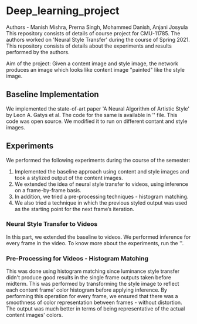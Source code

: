 # Deep_learning_project
Authors - Manish Mishra, Prerna Singh, Mohammed Danish, Anjani Josyula
This repository consists of details of course project for CMU-11785. The authors worked on 'Neural Style Transfer' during the course of Spring 2021. This repository consists of details about the experiments and results performed by the authors.

Aim of the project: Given a content image and style image, the network produces an image which looks like content image "painted" like the style image.


## Baseline Implementation
We implemented the state-of-art paper 'A Neural Algorithm of Artistic Style' by Leon A. Gatys et al. The code for the same is available in '' file.
This code was open source. We modified it to run on different contant and style images. 

## Experiments
We performed the following experiments during the course of the semester:
1) Implemented the baseline approach using content and style images and took a stylized output of the content images. 
2) We extended the idea of neural style transfer to videos, using inference on a frame-by-frame basis. 
3) In addition, we tried a pre-processing techniques - histogram matching.
4) We also tried a technique in which the previous styled output was used as the starting point for the next frame’s iteration. 

### Neural Style Transfer to Videos
In this part, we extended the baseline to videos. We performed inference for every frame in the video. To know more about the experiments, run the ''.

### Pre-Processing for Videos - Histogram Matching
This was done using histogram matching since luminance style transfer didn't produce good results in the single frame outputs taken before midterm. This was performed by transforming the style image to reflect each content frame' color histogram before applying inference. By performing this operation for every frame, we ensured that there was a smoothness of color representation between frames - without distortion. The output was much better in terms of being representative of the actual content images' colors.
